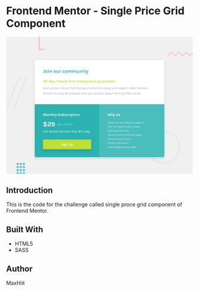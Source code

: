 # Frontend Mentor - Single Price Grid Component

![Design preview for the Single Price Grid Component coding challenge](./design/desktop-preview.jpg)

## Introduction

This is the code for the challenge called single proce grid component of Frontend Mentor.

## Built With

- HTML5
- SASS

## Author

MaxHiit
